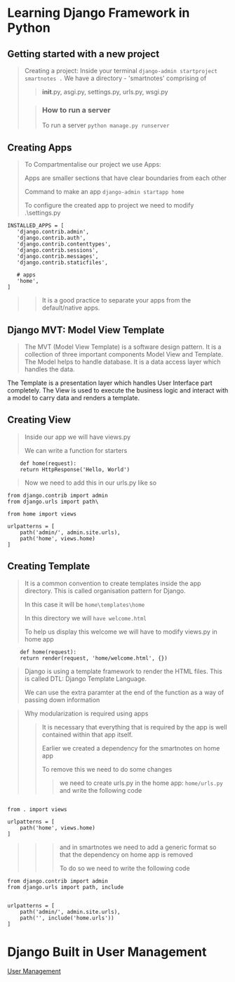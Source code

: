 # Learning Django Framework in Python

## Getting started with a new project
>
> Creating a project:
> Inside your terminal `django-admin startproject smartnotes .`
> We have a directory - 'smartnotes' comprising of
>> __init__.py, asgi.py, settings.py, urls.py, wsgi.py
>
>> ### How to run a server
>>
>> To run a server `python manage.py runserver`

## Creating Apps
>
> To Compartmentalise our project we use Apps:
>
> Apps are smaller sections that have clear boundaries from each other
>
> Command to make an app `django-admin startapp home`
>
> To configure the created app to project we need to modify .\settings.py
>>
 ```
INSTALLED_APPS = [
    'django.contrib.admin',
    'django.contrib.auth',
    'django.contrib.contenttypes',
    'django.contrib.sessions',
    'django.contrib.messages',
    'django.contrib.staticfiles',

    # apps
    'home',
]
```

>> It is a good practice to separate your apps from the default/native apps.

## Django MVT: Model View Template
>
>The MVT (Model View Template) is a software design pattern. It is a collection of three important components Model View and Template. The Model helps to handle database. It is a data access layer which handles the data.

The Template is a presentation layer which handles User Interface part completely. The View is used to execute the business logic and interact with a model to carry data and renders a template.

## Creating View
>
> Inside our app we will have views.py
>
> We can write a function for starters
>
```
    def home(request):
    return HttpResponse('Hello, World')
```
>
> Now we need to add this in our urls.py like so
>>
>>
```
from django.contrib import admin
from django.urls import path\

from home import views

urlpatterns = [
    path('admin/', admin.site.urls),
    path('home', views.home)
]
```

## Creating Template
>
> It is a common convention to create templates inside the app directory. This is called organisation pattern for Django.
>
> In this case it will be `home\templates\home`
>
> In this directory we will `have welcome.html`
>
> To help us display this welcome we will have to modify views.py in home app
>
```
    def home(request):
    return render(request, 'home/welcome.html', {})
```
>
> Django is using a template framework to render the HTML files. This is called DTL: Django Template Language.
>
> We can use the extra paramter at the end of the function as a way of passing down information
>

> Why modularization is required using apps
>> It is necessary that everything that is required by the app is well contained within that app itself.
>>
>>
>> Earlier we created a dependency for the smartnotes on home app
>>
>> To remove this we need to do some changes
>>> we need to create urls.py in the home app: `home/urls.py`
>>> and write the following code

```from django.urls import path

from . import views

urlpatterns = [
    path('home', views.home)
]
```
>>>
>>> and in smartnotes we need to add a generic format so that the dependency on home app is removed
>>>
>>> To do so we need to write the following code
>>>
>>>
```
from django.contrib import admin
from django.urls import path, include


urlpatterns = [
    path('admin/', admin.site.urls),
    path('', include('home.urls'))
]
```

# Django Built in User Management

[User Management](./notes2.md)
